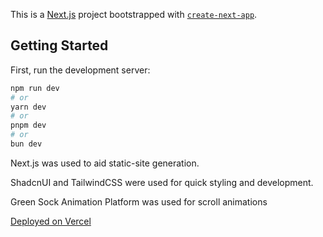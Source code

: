 This is a [Next.js](https://nextjs.org/) project bootstrapped with [`create-next-app`](https://github.com/vercel/next.js/tree/canary/packages/create-next-app).

## Getting Started

First, run the development server:

```bash
npm run dev
# or
yarn dev
# or
pnpm dev
# or
bun dev
```
Next.js was used to aid static-site generation.

ShadcnUI and TailwindCSS were used for quick styling and development.

Green Sock Animation Platform was used for scroll animations

[Deployed on Vercel](ayo-zwilt-punch.vercel.app)




